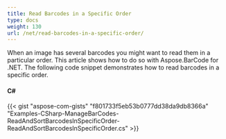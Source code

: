 ```yaml
---
title: Read Barcodes in a Specific Order
type: docs
weight: 130
url: /net/read-barcodes-in-a-specific-order/
---
```


When an image has several barcodes you might want to read them in a particular order. This article shows how to do so with Aspose.BarCode for .NET. The following code snippet demonstrates how to read barcodes in a specific order.
#### **C#**
{{< gist "aspose-com-gists" "f801733f5eb53b0777dd38da9db8366a" "Examples-CSharp-ManageBarCodes-ReadAndSortBarcodesInSpecificOrder-ReadAndSortBarcodesInSpecificOrder.cs" >}}
